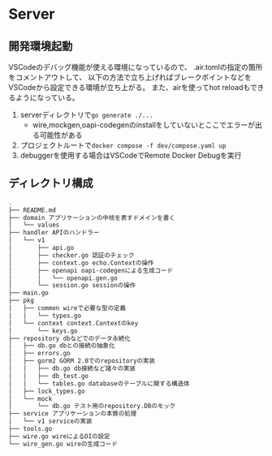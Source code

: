 # Server

## 開発環境起動

VSCodeのデバッグ機能が使える環境になっているので、
.air.tomlの指定の箇所をコメントアウトして、
以下の方法で立ち上げればブレークポイントなどを
VSCodeから設定できる環境が立ち上がる。
また、airを使ってhot reloadもできるようになっている。

1. serverディレクトリで`go generate ./...`
   - wire,mockgen,oapi-codegenのinstallをしていないとここでエラーが出る可能性がある
2. プロジェクトルートで`docker compose -f dev/compose.yaml up`
3. debuggerを使用する場合はVSCodeでRemote Docker Debugを実行

## ディレクトリ構成

```bash
.
├── README.md
├── domain アプリケーションの中核を表すドメインを書く
│   └── values
├── handler APIのハンドラー
│   └── v1
│       ├── api.go
│       ├── checker.go 認証のチェック
│       ├── context.go echo.Contextの操作
│       ├── openapi oapi-codegenによる生成コード
│       │   └── openapi.gen.go
│       └── session.go sessionの操作
├── main.go
├── pkg
│   ├── common wireで必要な型の定義
│   │   └── types.go
│   └── context context.Contextのkey
│       └── keys.go
├── repository dbなどでのデータ永続化
│   ├── db.go dbとの接続の抽象化
│   ├── errors.go
│   ├── gorm2 GORM 2.0でのrepositoryの実装
│   │   ├── db.go db接続など諸々の実装
│   │   ├── db_test.go
│   │   └── tables.go databaseのテーブルに関する構造体
│   ├── lock_types.go
│   └── mock
│       └── db.go テスト用のrepository.DBのモック
├── service アプリケーションの本質の処理
│   └── v1 serviceの実装
├── tools.go
├── wire.go wireによるDIの設定
└── wire_gen.go wireの生成コード
```
